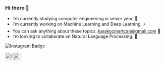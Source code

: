 ### Hi there 👋
- I'm currently studying computer engineering in senior year. 🔭 
- I'm currently working on Machine Learning and Deep Learning. ⚡
- You can ask anything about these topics. karakocmertcan@gmail.com 💬
- I'm looking to collaborate on Natural Language Processing. 👯

[![Instagram Badge](https://img.shields.io/badge/-Instagram-C13584?style=flat-quare&labelColor=C13584&logo=instagram&logoColor=white&link=link)](https://instagram.com/mkqberry)

[<img align="left" alt="linkedin | LinkedIn" width="24px" src="https://raw.githubusercontent.com/peterthehan/peterthehan/master/assets/linkedin.svg" />](https://www.linkedin.com/in/mertcankarakoc/)


[<img align="left" alt="bionluk | Bionluk" width="24px" src="https://i0.wp.com/www.moramfi.com/wp-content/uploads/2020/06/unnamed-min-1.png?resize=344%2C344&ssl=1" />](https://bionluk.com/mkqberry)
